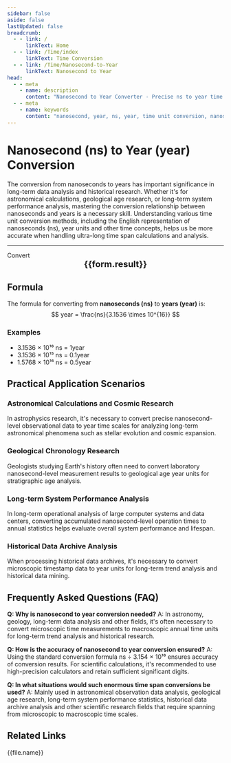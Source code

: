 ```yaml
---
sidebar: false
aside: false
lastUpdated: false
breadcrumb:
  - - link: /
      linkText: Home
  - - link: /Time/index
      linkText: Time Conversion
  - - link: /Time/Nanosecond-to-Year
      linkText: Nanosecond to Year
head:
  - - meta
    - name: description
      content: "Nanosecond to Year Converter - Precise ns to year time unit conversion tool. Supports fast conversion between nanoseconds and years, suitable for long-term data analysis, historical research, astronomical calculations and other fields. Provides detailed conversion formulas, practical application scenarios and frequently asked questions."
  - - meta
    - name: keywords
      content: "nanosecond, year, ns, year, time unit conversion, nanosecond to year, year conversion, nanosecond, year, time converter, long-term data analysis, historical research, astronomical calculations, time measurement, annual analysis, time unit conversion, nanosecond year conversion, time calculation tool"
---
```

# Nanosecond (ns) to Year (year) Conversion

The conversion from nanoseconds to years has important significance in long-term data analysis and historical research. Whether it's for astronomical calculations, geological age research, or long-term system performance analysis, mastering the conversion relationship between nanoseconds and years is a necessary skill. Understanding various time unit conversion methods, including the English representation of nanoseconds (ns), year units and other time concepts, helps us be more accurate when handling ultra-long time span calculations and analysis.

---
<script setup>
import { onMounted, reactive, inject, ref } from 'vue'
import { NButton,NForm ,NFormItem,NInput,NInputNumber,NSelect,NCard,useMessage,NGrid ,NGi  } from 'naive-ui'
import { defineClientComponent } from 'vitepress'
import { Time } from '../files';

const convert = inject('convert')
const seoKey = ['ns','year','year','nanosecond','time unit conversion','time conversion','millisecond microsecond','minute second conversion','second unit conversion','second','millisecond','microsecond','nanosecond','ns and year conversion','time units','year conversion','how many nanoseconds in a year','microsecond and nanosecond','microsecond unit','ms unit','one millisecond','what is ns unit','second unit','microsecond and second conversion','how many milliseconds in a second','nanosecond and microsecond','second conversion','time unit conversion','us is how many seconds','how many milliseconds equal one second','nanosecond and year conversion','how many milliseconds in one second','second unit','how many seconds in one millisecond','time unit conversion','nanosecond','what is ms unit','year','time unit','microsecond','second','how many milliseconds equal one second','millisecond and second conversion','year','year']
const form = reactive({
  number: null,
  result: '',
  title: 'Nanosecond to Year Converter'
})

const convertHandler = () => {
  if (form.number !== null && !isNaN(form.number)) {
    const convertedValue = parseFloat(form.number) / 31536000000000000
    form.result = `${form.number}ns = ${convertedValue.toFixed(15)}year`
  } else {
    form.result = 'Please enter a valid number.'
  }
}
</script>

<n-card :title="form.title" size="small" :bordered="false" style="margin-bottom: 16px">
<n-form size="large" :model="form">
  <n-form-item label="Nanoseconds (ns)">
    <n-input-number v-model:value="form.number" placeholder="Enter nanoseconds" style="width: 100%" />
  </n-form-item>
  <n-form-item>
    <n-button type="info" @click="convertHandler" block>Convert</n-button>
  </n-form-item>
</n-form>
  <template #footer>
    <div style="font-size: 12px; color: #666; text-align: center;">
      <span v-for="(keyword, index) in seoKey" :key="index">
        {{ keyword }}<span v-if="index < seoKey.length - 1"> | </span>
      </span>
    </div>
  </template>
</n-card>

<n-card  embedded :bordered="false" hoverable>
  <div  style="text-align:center;font-size:20px;">
    <strong>{{form.result}}</strong>
  </div>
</n-card>

## Formula

The formula for converting from **nanoseconds (ns)** to **years (year)** is:
$$ year = \frac{ns}{3.1536 \times 10^{16}} $$

### Examples
- 3.1536 × 10¹⁶ ns = 1year
- 3.1536 × 10¹⁵ ns = 0.1year
- 1.5768 × 10¹⁶ ns = 0.5year

## Practical Application Scenarios

### Astronomical Calculations and Cosmic Research
In astrophysics research, it's necessary to convert precise nanosecond-level observational data to year time scales for analyzing long-term astronomical phenomena such as stellar evolution and cosmic expansion.

### Geological Chronology Research
Geologists studying Earth's history often need to convert laboratory nanosecond-level measurement results to geological age year units for stratigraphic age analysis.

### Long-term System Performance Analysis
In long-term operational analysis of large computer systems and data centers, converting accumulated nanosecond-level operation times to annual statistics helps evaluate overall system performance and lifespan.

### Historical Data Archive Analysis
When processing historical data archives, it's necessary to convert microscopic timestamp data to year units for long-term trend analysis and historical data mining.

## Frequently Asked Questions (FAQ)

**Q: Why is nanosecond to year conversion needed?**
A: In astronomy, geology, long-term data analysis and other fields, it's often necessary to convert microscopic time measurements to macroscopic annual time units for long-term trend analysis and historical research.

**Q: How is the accuracy of nanosecond to year conversion ensured?**
A: Using the standard conversion formula ns ÷ 3.154 × 10¹⁶ ensures accuracy of conversion results. For scientific calculations, it's recommended to use high-precision calculators and retain sufficient significant digits.

**Q: In what situations would such enormous time span conversions be used?**
A: Mainly used in astronomical observation data analysis, geological age research, long-term system performance statistics, historical data archive analysis and other scientific research fields that require spanning from microscopic to macroscopic time scales.
## Related Links
<n-grid x-gap="12" :cols="2">
  <n-gi v-for="(file, index) in Time" :key="index">
    <n-button
      text
      tag="a"
      :href="file.path"
      type="info"
    >
      {{file.name}}
    </n-button>
  </n-gi>
</n-grid>